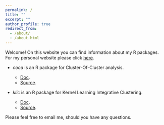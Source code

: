 ```yaml
---
permalink: /
title: ""
excerpt: ""
author_profile: true
redirect_from: 
  - /about/
  - /about.html
---
```


Welcome! On this website you can find information about my R packages. For my  personal website please click [here](alessandracabassi.wordpress.com).

* *coca* is an R package for Cluster-Of-Cluster analysis. 
  * [Doc](https://acabassi.github.io/coca).
  * [Source](https://github.com/acabassi/coca).

* *klic* is an R package for Kernel Learning Integrative Clustering. 
  * [Doc](https://acabassi.github.io/klic).
  * [Source](https://github.com/klic).

Please feel free to email me, should you have any questions. 

